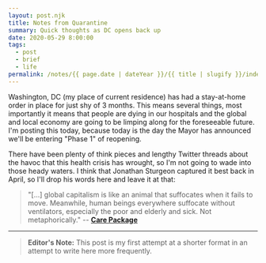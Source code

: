 ```yaml
---
layout: post.njk
title: Notes from Quarantine
summary: Quick thoughts as DC opens back up
date: 2020-05-29 8:00:00
tags:
  - post
  - brief
  - life
permalink: /notes/{{ page.date | dateYear }}/{{ title | slugify }}/index.html
---
```


Washington, DC (my place of current residence) has had a stay-at-home order in place for just shy of 3 months. This means several things, most importantly it means that people are dying in our hospitals and the global and local economy are going to be limping along for the foreseeable future. I'm posting this today, because today is the day the Mayor has announced we'll be entering "Phase 1" of reopening.

There have been plenty of think pieces and lengthy Twitter threads about the havoc that this health crisis has wrought, so I'm not going to wade into those heady waters. I think that Jonathan Sturgeon captured it best back in April, so I'll drop his words here and leave it at that:

> "[...] global capitalism is like an animal that suffocates when it fails to move. Meanwhile, human beings everywhere suffocate without ventilators, especially the poor and elderly and sick. Not metaphorically."
> -- [**Care Package**](https://thebaffler.com/intros-and-manifestos/care-package-sturgeon)

---

> **Editor's Note:** This post is my first attempt at a shorter format in an attempt to write here more frequently.
